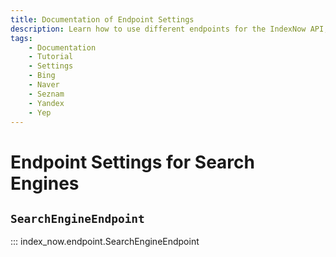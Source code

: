 ```yaml
---
title: Documentation of Endpoint Settings
description: Learn how to use different endpoints for the IndexNow API, so you can submit URLs to various search engines.
tags:
    - Documentation
    - Tutorial
    - Settings
    - Bing
    - Naver
    - Seznam
    - Yandex
    - Yep
---
```


# Endpoint Settings for Search Engines
## `SearchEngineEndpoint`

::: index_now.endpoint.SearchEngineEndpoint
